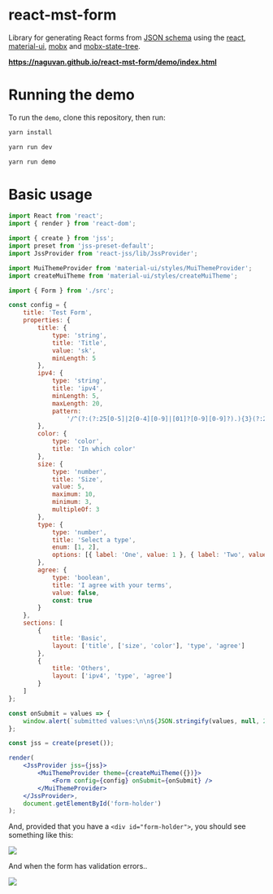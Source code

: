 # react-mst-form

Library for generating React forms from [JSON schema](https://json-schema.org/) using the [react](https://github.com/facebook/react), [material-ui](https://github.com/mui-org/material-ui), [mobx](https://github.com/mobxjs/mobx) and [mobx-state-tree](https://github.com/mobxjs/mobx-state-tree).

**https://naguvan.github.io/react-mst-form/demo/index.html**

# Running the demo

To run the `demo`, clone this repository, then run:

```bash
yarn install

yarn run dev

yarn run demo
```

# Basic usage

```jsx
import React from 'react';
import { render } from 'react-dom';

import { create } from 'jss';
import preset from 'jss-preset-default';
import JssProvider from 'react-jss/lib/JssProvider';

import MuiThemeProvider from 'material-ui/styles/MuiThemeProvider';
import createMuiTheme from 'material-ui/styles/createMuiTheme';

import { Form } from './src';

const config = {
    title: 'Test Form',
    properties: {
        title: {
            type: 'string',
            title: 'Title',
            value: 'sk',
            minLength: 5
        },
        ipv4: {
            type: 'string',
            title: 'ipv4',
            minLength: 5,
            maxLength: 20,
            pattern:
                '/^(?:(?:25[0-5]|2[0-4][0-9]|[01]?[0-9][0-9]?).){3}(?:25[0-5]|2[0-4][0-9]|[01]?[0-9][0-9]?)$/'
        },
        color: {
            type: 'color',
            title: 'In which color'
        },
        size: {
            type: 'number',
            title: 'Size',
            value: 5,
            maximum: 10,
            minimum: 3,
            multipleOf: 3
        },
        type: {
            type: 'number',
            title: 'Select a type',
            enum: [1, 2],
            options: [{ label: 'One', value: 1 }, { label: 'Two', value: 2 }]
        },
        agree: {
            type: 'boolean',
            title: 'I agree with your terms',
            value: false,
            const: true
        }
    },
    sections: [
        {
            title: 'Basic',
            layout: ['title', ['size', 'color'], 'type', 'agree']
        },
        {
            title: 'Others',
            layout: ['ipv4', 'type', 'agree']
        }
    ]
};

const onSubmit = values => {
    window.alert(`submitted values:\n\n${JSON.stringify(values, null, 2)}`);
};

const jss = create(preset());

render(
    <JssProvider jss={jss}>
        <MuiThemeProvider theme={createMuiTheme({})}>
            <Form config={config} onSubmit={onSubmit} />
        </MuiThemeProvider>
    </JssProvider>,
    document.getElementById('form-holder')
);
```

And, provided that you have a `<div id="form-holder">`, you should see something like this:

![](https://raw.githubusercontent.com/naguvan/react-mst-form/master/demo/sections.png)


And when the form has validation errors..

![](https://raw.githubusercontent.com/naguvan/react-mst-form/master/demo/form-errors.png)